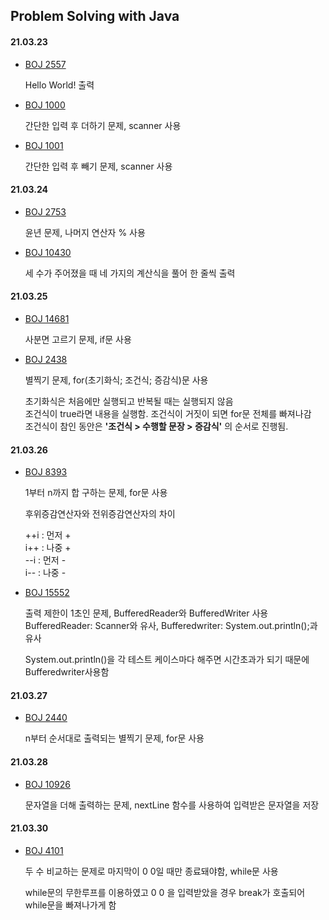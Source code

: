 ## Problem Solving with Java



#### 21.03.23

- [BOJ 2557](../master/src/boj_2557.java)

  Hello World! 출력
  
- [BOJ 1000](../master/src/boj_1000.java)
    
  간단한 입력 후 더하기 문제, scanner 사용

- [BOJ 1001](../master/src/boj_1001.java)

  간단한 입력 후 빼기 문제, scanner 사용


#### 21.03.24

- [BOJ 2753](../master/src/boj_2753.java)

  윤년 문제, 나머지 연산자 % 사용

- [BOJ 10430](../master/src/boj_10430.java)

  세 수가 주어졌을 때 네 가지의 계산식을 풀어 한 줄씩 출력

#### 21.03.25

- [BOJ 14681](../master/src/boj_14681.java)

  사분면 고르기 문제, if문 사용

- [BOJ 2438](../master/src/boj_2438.java)

  별찍기 문제, for(초기화식; 조건식; 증감식)문 사용 <br>
  
  초기화식은 처음에만 실행되고 반복될 때는 실행되지 않음 <br>
  조건식이 true라면 내용을 실행함. 조건식이 거짓이 되면 for문 전체를 빠져나감 <br>
  조건식이 참인 동안은 <b>'조건식 > 수행할 문장 > 증감식'</b> 의 순서로 진행됨.
  
#### 21.03.26

- [BOJ 8393](../master/src/boj_8393.java)

  1부터 n까지 합 구하는 문제, for문 사용 <br>
  
  후위증감연산자와 전위증감연산자의 차이 <br>
  
  ++i : 먼저 + <br>
  i++ : 나중 + <br>
  --i : 먼저 - <br>
  i-- : 나중 - 

- [BOJ 15552](../master/src/boj_15552.java)

  출력 제한이 1초인 문제, BufferedReader와 BufferedWriter 사용 <br>
  BufferedReader: Scanner와 유사, Bufferedwriter: System.out.println();과 유사 <br>
  
  System.out.println()을 각 테스트 케이스마다 해주면 시간초과가 되기 때문에 Bufferedwriter사용함



#### 21.03.27

- [BOJ 2440](../master/src/boj_2440.java)

  n부터 순서대로 출력되는 별찍기 문제, for문 사용

#### 21.03.28

- [BOJ 10926](../master/src/boj_10926.java)

  문자열을 더해 출력하는 문제, nextLine 함수를 사용하여 입력받은 문자열을 저장

#### 21.03.30

- [BOJ 4101](../master/src/boj_4101.java)
  
  두 수 비교하는 문제로 마지막이 0 0일 때만 종료돼야함, while문 사용

  while문의 무한루프를 이용하였고 0 0 을 입력받았을 경우 break가 호출되어 while문을 빠져나가게 함


  






  
  


  
